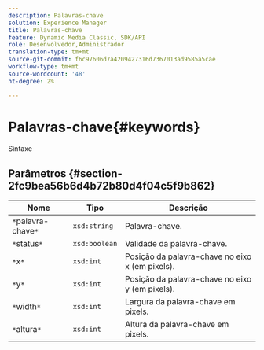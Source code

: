 ```yaml
---
description: Palavras-chave
solution: Experience Manager
title: Palavras-chave
feature: Dynamic Media Classic, SDK/API
role: Desenvolvedor,Administrador
translation-type: tm+mt
source-git-commit: f6c97606d7a4209427316d7367013ad9585a5cae
workflow-type: tm+mt
source-wordcount: '48'
ht-degree: 2%

---
```



# Palavras-chave{#keywords}

Sintaxe

## Parâmetros {#section-2fc9bea56b6d4b72b80d4f04c5f9b862}

| Nome | Tipo | Descrição |
|---|---|---|
| `*`palavra-chave`*` | `xsd:string` | Palavra-chave. |
| `*`status`*` | `xsd:boolean` | Validade da palavra-chave. |
| `*`x`*` | `xsd:int` | Posição da palavra-chave no eixo x (em pixels). |
| `*`y`*` | `xsd:int` | Posição da palavra-chave no eixo y (em pixels). |
| `*`width`*` | `xsd:int` | Largura da palavra-chave em pixels. |
| `*`altura`*` | `xsd:int` | Altura da palavra-chave em pixels. |


